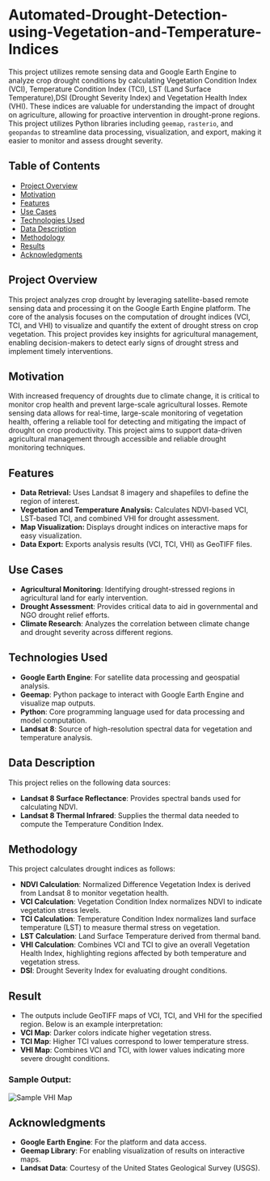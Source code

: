 # Automated-Drought-Detection-using-Vegetation-and-Temperature-Indices
This project utilizes remote sensing data and Google Earth Engine to analyze crop drought conditions by calculating Vegetation Condition Index (VCI), Temperature Condition Index (TCI), LST (Land Surface Temperature),DSI (Drought Severity Index) and Vegetation Health Index (VHI). These indices are valuable for understanding the impact of drought on agriculture, allowing for proactive intervention in drought-prone regions.
This project utilizes Python libraries including `geemap`, `rasterio`, and `geopandas` to streamline data processing, visualization, and export, making it easier to monitor and assess drought severity.

## Table of Contents
- [Project Overview](#project-overview)
- [Motivation](#motivation)
- [Features](#features)
- [Use Cases](#use-cases)
- [Technologies Used](#technologies-used)
- [Data Description](#data-description)
- [Methodology](#methodology)
- [Results](#results)
- [Acknowledgments](#acknowledgments)
## Project Overview
This project analyzes crop drought by leveraging satellite-based remote sensing data and processing it on the Google Earth Engine platform. The core of the analysis focuses on the computation of drought indices (VCI, TCI, and VHI) to visualize and quantify the extent of drought stress on crop vegetation. This project provides key insights for agricultural management, enabling decision-makers to detect early signs of drought stress and implement timely interventions.

## Motivation
With increased frequency of droughts due to climate change, it is critical to monitor crop health and prevent large-scale agricultural losses. Remote sensing data allows for real-time, large-scale monitoring of vegetation health, offering a reliable tool for detecting and mitigating the impact of drought on crop productivity. This project aims to support data-driven agricultural management through accessible and reliable drought monitoring techniques.


## Features
- **Data Retrieval:** Uses Landsat 8 imagery and shapefiles to define the region of interest.
- **Vegetation and Temperature Analysis:** Calculates NDVI-based VCI, LST-based TCI, and combined VHI for drought assessment.
- **Map Visualization:** Displays drought indices on interactive maps for easy visualization.
- **Data Export:** Exports analysis results (VCI, TCI, VHI) as GeoTIFF files.


## Use Cases
- **Agricultural Monitoring**: Identifying drought-stressed regions in agricultural land for early intervention.
- **Drought Assessment**: Provides critical data to aid in governmental and NGO drought relief efforts.
- **Climate Research**: Analyzes the correlation between climate change and drought severity across different regions.

## Technologies Used
- **Google Earth Engine**: For satellite data processing and geospatial analysis.
- **Geemap**: Python package to interact with Google Earth Engine and visualize map outputs.
- **Python**: Core programming language used for data processing and model computation.
- **Landsat 8**: Source of high-resolution spectral data for vegetation and temperature analysis.

## Data Description
This project relies on the following data sources:
- **Landsat 8 Surface Reflectance**: Provides spectral bands used for calculating NDVI.
- **Landsat 8 Thermal Infrared**: Supplies the thermal data needed to compute the Temperature Condition Index.


## Methodology
This project calculates drought indices as follows:
- **NDVI Calculation**: Normalized Difference Vegetation Index is derived from Landsat 8 to monitor vegetation health.
- **VCI Calculation**: Vegetation Condition Index normalizes NDVI to indicate vegetation stress levels.
- **TCI Calculation**: Temperature Condition Index normalizes land surface temperature (LST) to measure thermal stress on vegetation.
- **LST Calculation**: Land Surface Temperature derived from thermal band.
- **VHI Calculation**: Combines VCI and TCI to give an overall Vegetation Health Index, highlighting regions affected by both temperature and vegetation stress.
- **DSI**: Drought Severity Index for evaluating drought conditions.

## Result
- The outputs include GeoTIFF maps of VCI, TCI, and VHI for the specified region. Below is an example interpretation:
- **VCI Map**: Darker colors indicate higher vegetation stress.
- **TCI Map**: Higher TCI values correspond to lower temperature stress.
- **VHI Map**: Combines VCI and TCI, with lower values indicating more severe drought conditions.

### Sample Output:
![Sample VHI Map](output/sample_vhi_map.png)
## Acknowledgments
- **Google Earth Engine**: For the platform and data access.
- **Geemap Library**: For enabling visualization of results on interactive maps.
- **Landsat Data**: Courtesy of the United States Geological Survey (USGS).


